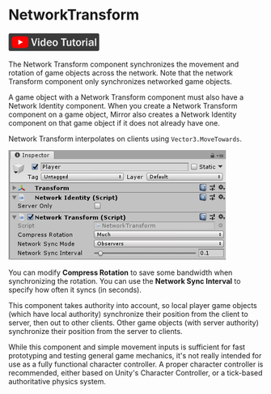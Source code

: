 # NetworkTransform

[![Network transform video tutorial](../images/video_tutorial.png)](https://www.youtube.com/watch?v=5EgN8IqFfUI&list=PLkx8oFug638oBYF5EOwsSS-gOVBXj1dkP&index=2)

The Network Transform component synchronizes the movement and rotation of game objects across the network. Note that the network Transform component only synchronizes networked game objects.

A game object with a Network Transform component must also have a Network Identity component. When you create a Network Transform component on a game object, Mirror also creates a Network Identity component on that game object if it does not already have one.

Network Transform interpolates on clients using `Vector3.MoveTowards`.

![The Network Transform component](NetworkTransform.png)

You can modify **Compress Rotation** to save some bandwidth when synchronizing the rotation. You can use the **Network Sync Interval** to specify how often it syncs (in seconds).

This component takes authority into account, so local player game objects (which have local authority) synchronize their position from the client to server, then out to other clients. Other game objects (with server authority) synchronize their position from the server to clients.

While this component and simple movement inputs is sufficient for fast prototyping and testing general game mechanics, it's not really intended for use as a fully functional character controller.  A proper character controller is recommended, either based on Unity's Character Controller, or a tick-based authoritative physics system.
